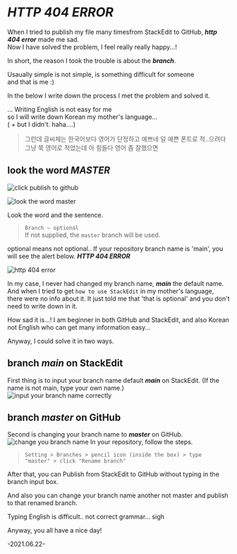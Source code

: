 # ***HTTP 404 ERROR***
When I tried to publish my file many timesfrom StackEdit to GitHub, ***http 404 error*** made me sad.    
Now I have solved the problem, I feel really really happy...!

In short, the reason I took the trouble is about the ***branch***.

Usaually simple is not simple, is something difficult for someone    
and that is me  :)

In the below I write down the process I met the problem and solved it.

...
Writing English is not easy for me    
so I will write down Korean my mother's language...    
( + but I didn't. haha....)    

>그런데 글씨체는 한국어보다 영어가 단정하고 예쁘네
덜 예쁜 폰트로 적..으려다 그냥 쭉 영어로 적었는데
 아 힘들다 영어 좀 잘했으면

## look the word ***MASTER*** 
![click publish to github](https://drive.google.com/uc?id=1hlbmEkal1vPVBdUyuOgZQNu5gtqVIh2i)

![look the word master](https://drive.google.com/uc?id=1Nft2WtonQZwj6aLVoAMrEzcOcqZROIM_) 


Look the word and the sentence.
> ```Branch — optional```  
If not supplied, the ```master``` branch will be used.

optional means not optional..
If your repository branch name is 'main', you will see the alert below.
***HTTP 404 ERROR***

![http 404 error](https://drive.google.com/uc?id=1KIEbPQiNf-3yuTX3nq7KOOtI8Oy02Cqy)

In my case, I never had changed my branch name,  ***main*** the default name.
And when I tried to get ```how to use StackEdit``` in my mother's language,
there were no info about it.
It just told me that 'that is optional' and you don't need to write down in it.

How sad it is...!
I am beginner in both GitHub and StackEdit,
and also Korean not English who can get many information easy...


Anyway, I could solve it in two ways.
##  branch ***main*** on StackEdit
First thing is to input your branch name default ***main*** on StackEdit.
(If the name is not main, type your own name.)
![input your branch name correctly](https://drive.google.com/file/d/1hKJqAd9D_eGzXFfZadYwZjylEBKil3sm/view?usp=sharing)

## branch ***master*** on GitHub
Second is changing your branch name to ***master*** on GitHub.
![change you branch name](https://drive.google.com/file/d/11knVBfY5EFLd5qYJXXsPNlGq7a3zI4Rx/view?usp=sharing)
In your repository, follow the steps.
>``` Setting > Branches > pencil icon (inside the box) > type "master" > click "Rename branch" ```
>
After that, you can Publish from StackEdit to GitHub without typing in the branch input box.

And also you can change your branch name another not master
 and publish to that renamed branch.

Typing English is difficult..
not correct grammar...
sigh

Anyway, you all have a nice day!

-2021.06.22-
<!--stackedit_data:
eyJoaXN0b3J5IjpbMTc5NDEwMjA3NywyNzYzODY1MzldfQ==
-->